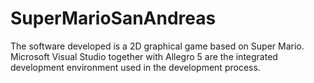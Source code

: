 # SuperMarioSanAndreas

The software developed is a 2D graphical game based on Super Mario. Microsoft Visual Studio together with
Allegro 5 are the integrated development environment used in the development process. 
